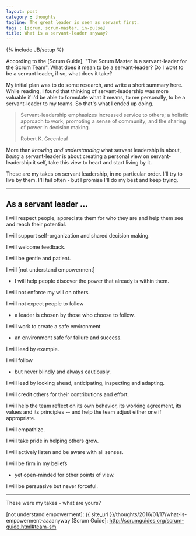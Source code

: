 ```yaml
---
layout: post
category : thoughts
tagline: The great leader is seen as servant first.
tags : [scrum, scrum-master, in-pulse]
title: What is a servant-leader anyway?
---
```


{% include JB/setup %}

According to the [Scrum Guide],
"The Scrum Master is a servant-leader for the Scrum Team".
What does it mean to be a servant-leader?
Do I *want* to be a servant leader, 
if so, what does it take?

My initial plan was to do some research,
and write a short summary here.
While reading, I found that thinking of servant-leadership 
was more valuable if I'd be able to formulate what it means,
to me personally,
to be a servant-leader to my teams. 
So that's what I ended up doing.

> Servant-leadership emphasizes increased service to others;
> a holistic approach to work;
> promoting a sense of community;
> and the sharing of power in decision making.
>
> <footer>Robert K. Greenleaf</footer>

More than *knowing and understanding* what servant leadership is about,
*being* a servant-leader is about
creating a personal view on servant-leadership it self, 
take this view to heart 
and start living by it.

These are my takes on servant leadership, 
in no particular order. 
I'll try to live by them.
I'll fail often - but I promise I'll do my best and keep trying.

---

## As a servant leader ...

I will respect people, 
appreciate them for who they are 
and help them see and reach their potential.

I will support self-organization and shared decision making. 

I will welcome feedback.

I will be gentle and patient.

I will [not understand empowerment]
 - I will help people discover the power that already is within them.

I will not enforce my will on others. 

I will not expect people to follow
 - a leader is chosen by those who choose to follow. 

I will work to create a safe environment 
 - an environment safe for failure and success. 

I will lead by example. 

I will follow
 - but never blindly and always cautiously. 

I will lead by looking ahead, anticipating, inspecting and adapting.

I will credit others for their contributions and effort. 

I will help the team reflect on its own behavior,
its working agreement, its values and its principles
 -- and help the team adjust either one if appropriate.

I will empathize.

I will take pride in helping others grow.

I will actively listen and be aware with all senses.

I will be firm in my beliefs
 - yet open-minded for other points of view.

I will be persuasive but never forceful.

---




These were my takes - what are yours?


 [not understand empowerment]: {{ site_url }}/thoughts/2016/01/17/what-is-empowerment-aaaanyway
 [Scrum Guide]: http://scrumguides.org/scrum-guide.html#team-sm
